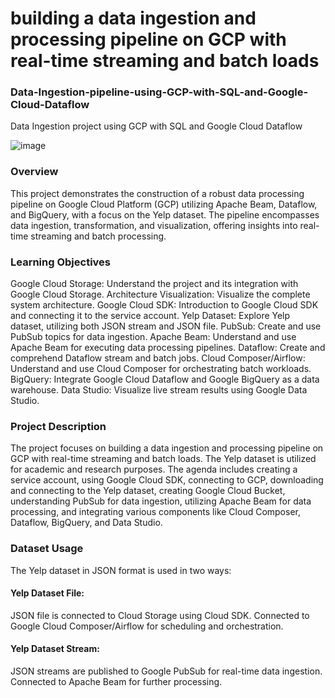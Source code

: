 # building a data ingestion and processing pipeline on GCP with real-time streaming and batch loads
### Data-Ingestion-pipeline-using-GCP-with-SQL-and-Google-Cloud-Dataflow
Data Ingestion project using GCP with SQL and Google Cloud Dataflow 


![image](https://github.com/DhruvAjmeri/Data-Ingestion-project-using-GCP-with-SQL-and-Google-Cloud-Dataflow/assets/65453606/981d5a99-d234-473d-9c26-b0c7d8fcd8cc)

### Overview
This project demonstrates the construction of a robust data processing pipeline on Google Cloud Platform (GCP) utilizing Apache Beam, Dataflow, and BigQuery, with a focus on the Yelp dataset. The pipeline encompasses data ingestion, transformation, and visualization, offering insights into real-time streaming and batch processing.

### Learning Objectives
Google Cloud Storage: Understand the project and its integration with Google Cloud Storage.
Architecture Visualization: Visualize the complete system architecture.
Google Cloud SDK: Introduction to Google Cloud SDK and connecting it to the service account.
Yelp Dataset: Explore Yelp dataset, utilizing both JSON stream and JSON file.
PubSub: Create and use PubSub topics for data ingestion.
Apache Beam: Understand and use Apache Beam for executing data processing pipelines.
Dataflow: Create and comprehend Dataflow stream and batch jobs.
Cloud Composer/Airflow: Understand and use Cloud Composer for orchestrating batch workloads.
BigQuery: Integrate Google Cloud Dataflow and Google BigQuery as a data warehouse.
Data Studio: Visualize live stream results using Google Data Studio.

### Project Description
The project focuses on building a data ingestion and processing pipeline on GCP with real-time streaming and batch loads. The Yelp dataset is utilized for academic and research purposes. The agenda includes creating a service account, using Google Cloud SDK, connecting to GCP, downloading and connecting to the Yelp dataset, creating Google Cloud Bucket, understanding PubSub for data ingestion, utilizing Apache Beam for data processing, and integrating various components like Cloud Composer, Dataflow, BigQuery, and Data Studio.

### Dataset Usage
The Yelp dataset in JSON format is used in two ways:

#### Yelp Dataset File:
JSON file is connected to Cloud Storage using Cloud SDK.
Connected to Google Cloud Composer/Airflow for scheduling and orchestration.

#### Yelp Dataset Stream:
JSON streams are published to Google PubSub for real-time data ingestion.
Connected to Apache Beam for further processing.
